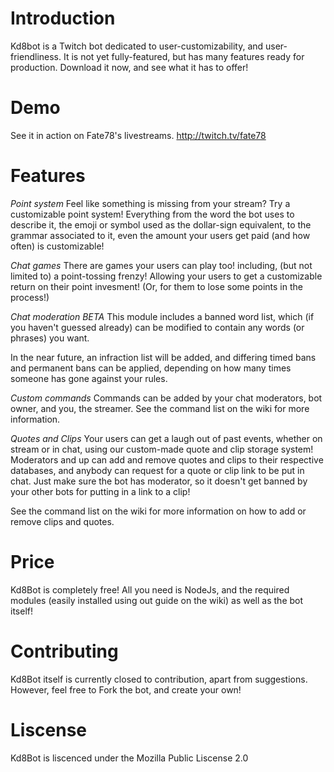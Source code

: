 # Introduction
Kd8bot is a Twitch bot dedicated to user-customizability, and user-friendliness.
It is not yet fully-featured, but has many features ready for production.
Download it now, and see what it has to offer!

# Demo
See it in action on Fate78's livestreams. http://twitch.tv/fate78

# Features
*Point system*
Feel like something is missing from your stream? Try a customizable point system! Everything from the word the bot uses to\
describe it, the emoji or symbol used as the dollar-sign equivalent, to the grammar associated to it, even the amount your 
users get paid (and how often) is customizable!

*Chat games*
There are games your users can play too! including, (but not limited to) a point-tossing frenzy! Allowing your users to get a 
customizable return on their point invesment! (Or, for them to lose some points in the process!)
    
*Chat moderation* *BETA*
This module includes a banned word list, which (if you haven't guessed already) can be modified to contain any words 
(or phrases) you want.

In the near future, an infraction list will be added, and differing timed bans and permanent bans can be applied, depending on how 
many times someone has gone against your rules.
    
*Custom commands*
Commands can be added by your chat moderators, bot owner, and you, the streamer. See the command list on the wiki for more
information.
    
*Quotes and Clips*
Your users can get a laugh out of past events, whether on stream or in chat, using our custom-made quote and clip storage system!
Moderators and up can add and remove quotes and clips to their respective databases, and anybody can request for a quote or clip 
link to be put in chat. Just make sure the bot has moderator, so it doesn't get banned by your other bots for putting in a link
to a clip!

See the command list on the wiki for more information on how to add or remove clips and quotes.

 # Price
Kd8Bot is completely free! All you need is NodeJs, and the required modules (easily installed using out guide on the wiki) as well 
as the bot itself!

# Contributing
Kd8Bot itself is currently closed to contribution, apart from suggestions. However, feel free to Fork the bot, and create your own!
    
# Liscense
Kd8Bot is liscenced under the Mozilla Public Liscense 2.0 
